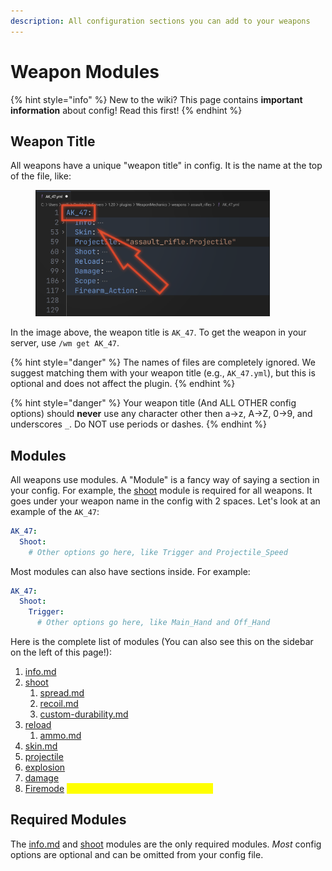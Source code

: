 ```yaml
---
description: All configuration sections you can add to your weapons
---
```


# Weapon Modules

{% hint style="info" %}
New to the wiki? This page contains **important information** about config! Read this first!
{% endhint %}

## Weapon Title

All weapons have a unique "weapon title" in config. It is the name at the top of the file, like:

<figure><img src="../.gitbook/assets/image (1).png" alt="the weapon title is the root key in the yaml file" width="375"><figcaption></figcaption></figure>

In the image above, the weapon title is `AK_47`. To get the weapon in your server, use `/wm get AK_47`.

{% hint style="danger" %}
The names of files are completely ignored. We suggest matching them with your weapon title (e.g., `AK_47.yml`), but this is optional and does not affect the plugin.
{% endhint %}

{% hint style="danger" %}
Your weapon title (And ALL OTHER config options) should **never** use any character other then a->z, A->Z, 0->9, and underscores `_`. Do NOT use periods or dashes.&#x20;
{% endhint %}

## Modules

All weapons use modules. A "Module" is a fancy way of saying a section in your config. For example, the [shoot](shoot/ "mention") module is required for all weapons. It goes under your weapon name in the config with 2 spaces. Let's look at an example of the `AK_47`:

```yaml
AK_47:
  Shoot:
    # Other options go here, like Trigger and Projectile_Speed
```

Most modules can also have sections inside. For example:

```yaml
AK_47:
  Shoot:
    Trigger: 
      # Other options go here, like Main_Hand and Off_Hand
```

Here is the complete list of modules (You can also see this on the sidebar on the left of this page!):

1. [info.md](info.md "mention")
2. [shoot](shoot/ "mention")
   1. [spread.md](shoot/spread.md "mention")
   2. [recoil.md](shoot/recoil.md "mention")
   3. [custom-durability.md](shoot/custom-durability.md "mention")
3. [reload](reload/ "mention")
   1. [ammo.md](reload/ammo.md "mention")
4. [skin.md](skin.md "mention")
5. [projectile](projectile/ "mention")
6. [explosion](explosion/ "mention")
7. [damage](damage/ "mention")
8. [Firemode](http://127.0.0.1:5000/s/9hOjsLnIiB5Xm8MOXgWU/firemode "mention") <mark style="color:yellow;">-> Requires WeaponMechanicsPlus</mark>

## Required Modules

The [info.md](info.md "mention") and [shoot](shoot/ "mention") modules are the only required modules. _Most_ config options are optional and can be omitted from your config file.&#x20;
